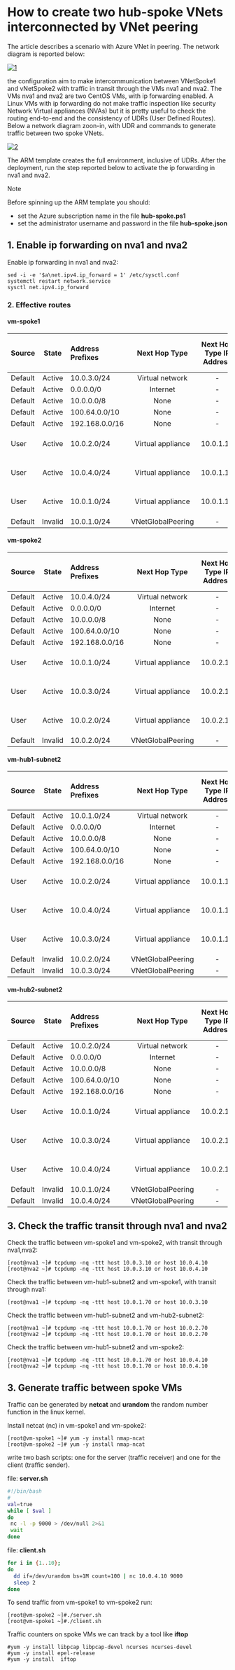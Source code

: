 <properties
pageTitle= 'how to create two Azure hub-spoke VNets interconnected by global VNet peering by ARM'
description= "ARM template to create two Azure hub-spoke VNets interconnected by global VNet peering"
documentationcenter: na
services=""
documentationCenter="na"
authors="fabferri"
manager=""
editor=""/>

<tags
   ms.service="howto-example-Azure"
   ms.devlang="na"
   ms.topic="article"
   ms.tgt_pltfrm="na"
   ms.workload="na"
   ms.date="26/07/2018"
   ms.review="23/03/2020"
   ms.author="fabferri" />

# How to create two hub-spoke VNets interconnected by VNet peering


The article describes a scenario with Azure VNet in peering. The network diagram is reported below:

[![1]][1]

the configuration aim to make intercommunication between VNetSpoke1 and vNetSpoke2 with traffic in transit through the VMs nva1 and nva2. The VMs nva1 and nva2 are two CentOS VMs,  with ip forwarding enabled. A Linux VMs with ip forwarding do not make traffic inspection like security Network Virtual appliances (NVAs)  but it is pretty useful to  check the routing end-to-end and the consistency of UDRs (User Defined Routes).
Below a network diagram zoon-in, with UDR and commands to generate traffic between two spoke VNets.

[![2]][2]

The ARM template creates the full environment, inclusive of UDRs. After the deployment, run the step reported below to activate the ip forwarding in nva1 and nva2.

> [!NOTE]
> Before spinning up the ARM template you should:
> * set the Azure subscription name in the file **hub-spoke.ps1**
> * set the administrator username and password in the file **hub-spoke.json**
>


## <a name="EnableIPForwarding"></a>1. Enable ip forwarding on nva1 and nva2

Enable ip forwarding in nva1 and nva2:

```
sed -i -e '$a\net.ipv4.ip_forward = 1' /etc/sysctl.conf
systemctl restart network.service
sysctl net.ipv4.ip_forward
```

### <a name="Effective routes-spoke1"></a>2. Effective routes

#### vm-spoke1
|Source |	State   |	Address Prefixes|	Next Hop Type    |	Next Hop Type IP Address|	User Defined Route Name|
| ----- |:-------:|:----------------|:----------------:|:-----------------------:|:----------------------:|
|Default|	Active  |	10.0.3.0/24     |	Virtual network  |	-|	-|
|Default|	Active	|0.0.0.0/0        |	Internet         |	-|	-|
|Default|	Active	|10.0.0.0/8       |	None	           |-|	-|
|Default|	Active	|100.64.0.0/10    |	None	           |-|	-|
|Default|	Active	|192.168.0.0/16   |	None	           |-|	-|
|User   |	Active	|10.0.2.0/24      |	Virtual appliance|	10.0.1.10|	route-to-hub2|
|User   |	Active	|10.0.4.0/24      |	Virtual appliance|	10.0.1.10|	route-to-spoke2|
|User   |	Active	|10.0.1.0/24      |	Virtual appliance|	10.0.1.10|	route-to-hub1|
|Default|	Invalid	|10.0.1.0/24      |	VNetGlobalPeering|	-|	-|


#### vm-spoke2
|Source|	State	  |Address Prefixes|	Next Hop Type    |Next Hop Type IP Address |	User Defined Route Name|
| ----- |:-------:|:---------------|:-----------------:|:-----------------------:|:----------------------:|
|Default|	Active  |	10.0.4.0/24    |	Virtual network  |	-|	-|
|Default|	Active  |	0.0.0.0/0      |	Internet         |	-|	-|
|Default|	Active  |	10.0.0.0/8     |	None             |	-|	-|
|Default|	Active  |	100.64.0.0/10  |	None             |	-|	-|
|Default|	Active  |	192.168.0.0/16 |	None             |	-|	-|
|User|	Active    |	10.0.1.0/24    |	Virtual appliance|	10.0.2.10|	route-to-hub1|
|User|	Active    |	10.0.3.0/24    |	Virtual appliance|	10.0.2.10|	route-to-spoke1|
|User|	Active    |	10.0.2.0/24    |	Virtual appliance|	10.0.2.10|	route-to-hub2|
|Default|	Invalid |	10.0.2.0/24    |	VNetGlobalPeering|	-|	-|


#### vm-hub1-subnet2
|Source|	State	  |Address Prefixes|	Next Hop Type      |Next Hop Type IP Address |	User Defined Route Name|
| ----- |:-------:|:---------------|:-----------------:|:-----------------------:|:----------------------:|
|Default|	Active	|10.0.1.0/24	   | Virtual network	 |-|	-|
|Default|	Active	|0.0.0.0/0	     | Internet	         |-|	-|
|Default|	Active	|10.0.0.0/8	     | None	             |-|	-|
|Default|	Active	|100.64.0.0/10	 | None	             |-|	-|
|Default|	Active	|192.168.0.0/16	 | None	             |-|	-|
|User   |	Active	|10.0.2.0/24	   | Virtual appliance | 10.0.1.10|	route-to-hub2|
|User   |	Active	|10.0.4.0/24	   | Virtual appliance | 10.0.1.10|	route-to-spoke2|
|User   |	Active	|10.0.3.0/24	   | Virtual appliance | 10.0.1.10|	route-to-spoke1|
|Default|	Invalid	|10.0.2.0/24	   | VNetGlobalPeering |-|	-|
|Default|	Invalid	|10.0.3.0/24	   | VNetGlobalPeering |-|	-|


#### vm-hub2-subnet2
|Source |	State	  |Address Prefixes| Next Hop Type	   |Next Hop Type IP Address |User Defined Route Name |
| ----- |:-------:|:---------------|:-----------------:|:-----------------------:|:----------------------:|
|Default|	Active  |	10.0.2.0/24    |Virtual network	   |-|	-|
|Default|	Active  |	0.0.0.0/0	     | Internet	         |-|	-|
|Default|	Active  |	10.0.0.0/8	   | None	             |-|	-|
|Default|	Active  |	100.64.0.0/10	 | None	             |-|	-|
|Default|	Active  |	192.168.0.0/16 | None	             |-|	-|
|User   |	Active  |	10.0.1.0/24	   |Virtual appliance  |	10.0.2.10	|route-to-hub1|
|User   |	Active  |	10.0.3.0/24	   |Virtual appliance  |	10.0.2.10	|route-to-spoke1|
|User   |	Active  |	10.0.4.0/24	   |Virtual appliance  |	10.0.2.10	|route-to-spoke2|
|Default|	Invalid |	10.0.1.0/24	   |VNetGlobalPeering  |-	|-|
|Default|	Invalid |	10.0.4.0/24	   |VNetGlobalPeering	 |-	|-|



## <a name="tcpdump"></a>3. Check the traffic transit through nva1 and nva2
Check the traffic between vm-spoke1 and vm-spoke2, with transit through nva1,nva2:

```console
[root@nva1 ~]# tcpdump -nq -ttt host 10.0.3.10 or host 10.0.4.10
[root@nva2 ~]# tcpdump -nq -ttt host 10.0.3.10 or host 10.0.4.10
```

Check the traffic between vm-hub1-subnet2 and vm-spoke1, with transit through nva1:

```console
[root@nva1 ~]# tcpdump -nq -ttt host 10.0.1.70 or host 10.0.3.10
```

Check the traffic between vm-hub1-subnet2 and vm-hub2-subnet2:

```console
[root@nva1 ~]# tcpdump -nq -ttt host 10.0.1.70 or host 10.0.2.70
[root@nva2 ~]# tcpdump -nq -ttt host 10.0.1.70 or host 10.0.2.70
```
Check the traffic between vm-hub1-subnet2 and vm-spoke2:

```console
[root@nva1 ~]# tcpdump -nq -ttt host 10.0.1.70 or host 10.0.4.10
[root@nva2 ~]# tcpdump -nq -ttt host 10.0.1.70 or host 10.0.4.10
```

## <a name="nc"></a>3. Generate traffic between spoke VMs
Traffic can be generated by **netcat** and **urandom** the random number function in the linux kernel.

Install netcat (nc) in vm-spoke1 and vm-spoke2:
```
[root@vm-spoke1 ~]# yum -y install nmap-ncat
[root@vm-spoke2 ~]# yum -y install nmap-ncat
```
write two bash scripts: one for the server (traffic receiver) and one for the client (traffic sender).

file: **server.sh**

```bash
#!/bin/bash
#
val=true
while [ $val ]
do
 nc -l -p 9000 > /dev/null 2>&1
 wait
done
```
file: **client.sh**

```bash
for i in {1..10};
do
  dd if=/dev/urandom bs=1M count=100 | nc 10.0.4.10 9000
  sleep 2
done
```
To send traffic from vm-spoke1 to vm-spoke2 run:

```console
[root@vm-spoke2 ~]#./server.sh
[root@vm-spoke1 ~]#./client.sh
```

Traffic counters on spoke VMs we can track by a tool like **iftop**

```console
#yum -y install libpcap libpcap-devel ncurses ncurses-devel
#yum -y install epel-release
#yum -y install  iftop
```

<!--Image References-->

[1]: ./media/network-diagram.png "network diagram"
[2]: ./media/flow.png "tcp flow transit from vm2 to vm3"

<!--Link References-->


